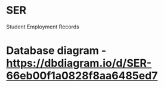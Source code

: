 # SER

Student Employment Records

# Database diagram - https://dbdiagram.io/d/SER-66eb00f1a0828f8aa6485ed7
